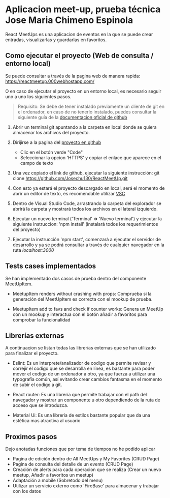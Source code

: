 # Aplicacion meet-up, prueba técnica Jose Maria Chimeno Espinola

React MeetUps es una aplicacion de eventos en la que se puede crear entradas, visualizarlas y guardarlas en favoritos.

## Como ejecutar el proyecto (Web de consulta / entorno local)

Se puede consultar a través de la pagina web de manera rapida: https://reactmeetup.000webhostapp.com/

O en caso de ejecutar el proyecto en un entorno local, es necesario seguir uno a uno los siguientes pasos.

> Requisito: Se debe de tener instalado previamente un cliente de git en el ordenador, en caso de no tenerlo instalado, puedes consultar la siguiente guía de la [documentacion oficial de github](https://github.com/git-guides/install-git)

1. Abrir un terminal git apuntando a la carpeta en local donde se quiera almacenar los archivos del proyecto.

2. Dirijirse a la pagina del [proyecto en github](https://github.com/Josechu130/ReactMeetUp)

    + Clic en el botón verde "Code"
    + Seleccionar la opcion 'HTTPS' y copiar el enlace que aparece en el campo de texto

3. Una vez copiado el link de github, ejecutar la siguiente instrucción: git clone https://github.com/Josechu130/ReactMeetUp.git

4. Con esto ya estará el proyecto descargado en local, será el momento de abrir un editor de texto, es recomendable utilizar [VSC](https://code.visualstudio.com/)

5. Dentro de Visual Studio Code, arrastrando la carpeta del explorador se abrirá la carpeta y mostrará todos los archivos en el lateral izquierdo.

6. Ejecutar un nuevo terminal ('Terminal' => 'Nuevo terminal') y ejecutar la siguiente instruccion: 'npm install' (instalará todos los requerimientos del proyecto)

7. Ejecutar la instrucción 'npm start', comenzará a ejecutar el servidor de desarrollo y ya se podrá consultar a través de cualquier navegador en la ruta *localhost:3000*

## Tests cases implementados

Se han implementado dos casos de prueba dentro del componente MeetUpItem.

- MeetupItem renders without crashing with props: Comprueba si la generación del MeetUpItem es correcta con el mookup de prueba.

- MeetupItem add to favs and check if counter works: Genera un MeetUp con un mookup y interactua con el botón añadir a favoritos para comprobar la funcionalidad

## Librerías externas

A continuacion se listan todas las librerías externas que se han utilizado para finalizar el proyecto.

- Eslint: Es un interprete/analizador de codigo que permite revisar y correjir el codigo que se desarrolla en línea, es bastante para poder mover el codigo de un ordenador a otro, ya que fuerza a utilizar una typografía común, así evitando crear cambios fantasma en el momento de subir el codigo a git.

- React router: Es una librería que permite trabajar con el path del navegador y mostrar un componente u otro dependiendo de la ruta de acceso que se introduzca.

- Material Ui: Es una librería de estilos bastante popular que da una estética mas atractiva al usuario

## Proximos pasos

Dejo anotadas funciones que por tema de tiempos no he podido aplicar

- Pagina de edición dentro de All MeetUps y My Favorites (CRUD Page)
- Pagina de consulta del detalle de un evento (CRUD Page)
- Creación de alerts para cada operacion que se realiza (Crear un nuevo meetup, Añadir a favoritos un meetup)
- Adaptación a mobile (Sobretodo del menu)
- Utilizar un servicio externo como 'FireBase' para almacenar y trabajar con los datos